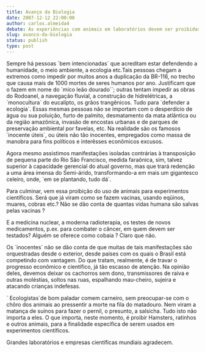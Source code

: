 ```yaml
---
title: Avanço da Biologia
date: 2007-12-12 22:00:00
author: carlos.almeida4
debate: As experiências com animais em laboratórios devem ser proibidas?
slug: avanco-da-biologia
status: publish 
type: post
---
```


Sempre há pessoas ´bem intencionadas´ que acreditam estar defendendo a humanidade, o meio ambiente, a ecologia etc.Tais pessoas chegam a extremos como impedir por muitos anos a duplicação da BR-116, no trecho que causa mais de 1000 mortes de seres humanos por ano. Justificam que o fazem em nome do ´mico leão dourado´´; outras tentam impedir as obras do Rodoanel, a navegação fluvial, a construção de hidrelétricas, a ´monocultura´ do eucalípto, os grãos trangênicos. Tudo para ´defender a ecologia´. Essas mesmas pessoas não se importam com o desperdício de água ou sua poluição, furto de palmito, desmatamento da mata atlântica ou da região amazônica, invasão de encostas urbanas e de parques de preservação ambiental por favelas, etc. Na realidade são os famosos ´inocente úteis´, ou úteis não tão inocentes, empregados como massa de manobra para fins políticos e interêsses econômicos excusos.  

Agora mesmo assistimos manifestações isoladas contrárias à transposição de pequena parte do Rio São Francisco, medida faraônica, sim, talvez superior à capacidade gerencial do atual governo, mas que trará redenção a uma área imensa do Semi-árido, transformando-a em mais um gigantesco celeiro, onde, ´em se plantando, tudo dá´.   

Para culminar, vem essa proibição do uso de animais para experimentos científicos. Será que já viram como se fazem vacinas, usando eqüinos, muares, cobras etc.? Não se dão conta de quantas vidas humana são salvas pelas vacinas ?   

E a medicina nuclear, a moderna radioterapia, os testes de novos medicamentos, p.ex. para combater o câncer, em quem devem ser testados? Alguém se oferece como cobaia ? Claro que não.  

Os ´inocentes´ não se dão conta de que muitas de tais manifestações são orquestradas desde o exterior, desde países com os quais o Brasil está competindo com vantagem. Do que tratam, realmente, é de travar o progresso econômico e científico, já tão escasso de atenção. Na opinião deles, devemos deixar os cachorros sem dono, transmissores de raiva e outras moléstias, soltos nas ruas, espalhando mau-cheiro, sujeira e atacando crianças indefesas.  

´ Ecologistas´de bom paladar comem carneiro, sem preocupar-se com o chôro dos animais ao pressentir a morte na fila do matadouro. Nem viram a matança de suínos para fazer o pernil, o presunto, a salsicha. Tudo isto não importa a eles. O que importa, neste momento, é proibir Hamsters, ratinhos e outros animais, para a finalidade específica de serem usados em experimentos científicos.   

Grandes laboratórios e empresas científicas mundiais agradecem.
